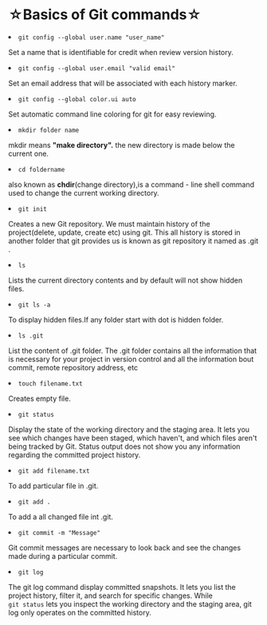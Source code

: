 <h1>&star;Basics of Git commands&star;</h1>

<li><code>git config --global user.name "user_name"</code></li>
<p>Set a name that is identifiable for credit when review version history.</p>

<li><code>git config --global user.email "valid email"</code></li>
<p>Set an email address that will be associated with each history marker.</p>

<li><code>git config --global color.ui auto</code></li>
<p>Set automatic command line coloring for git for easy reviewing.</p>

<li><code>mkdir folder name</code></li>
<p>mkdir means <b>"make directory".</b> the new directory is made below the current one.</p>

<li><code>cd foldername</code></li>
<p>also known as <b>chdir</b>(change directory),is a command - line shell command used to change the current working directory.</p>

<li><code>git init</code></li>
<p>Creates a new Git repository. We must maintain history of the project(delete, update, create etc) using git. This all history is stored in another folder that git provides us is known as git repository it named as .git .</p>

<li><code>ls</code></li>
<p>Lists the current directory contents and by default will not show hidden files.</p>

<li><code>git ls -a</code></li>
<p>To display hidden files.If any folder start with dot is hidden folder.</p>

<li><code>ls .git</code></li>
<p>List the content of .git folder. The .git folder contains all the information that is necessary for your project in version control and all the information bout commit, remote repository address, etc</p>

<li><code>touch filename.txt</code></li>
<p>Creates empty file.</p>

<li><code>git status</code></li>
<p>Display the state of the working directory and the staging area. It lets you see which changes have been staged, which haven't, and which files aren't being tracked by Git. Status output does not show you any information regarding the committed project history.</p>

<li><code>git add filename.txt</code></li>
<p>To add particular file in .git.</p>

<li><code>git add .</code></li>
<p>To add a all changed file int .git.</p>

<li><code>git commit -m "Message"</code></li>
<p>Git commit messages are necessary to look back and see the changes made during a particular commit.</p>

<li><code>git log</code></li>
<p>The git log command display committed snapshots. It lets you list the project history, filter it, and search for specific changes. While 
  <br>
  <code>git status</code> lets you inspect the working directory and the staging area, git log only operates on the committed history.</p>

